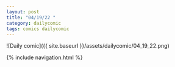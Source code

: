 ```yaml
---
layout: post
title: "04/19/22 "
category: dailycomic
tags: comics dailycomic
---
```

![Daily comic]({{ site.baseurl }}/assets/dailycomic/04_19_22.png)

{% include navigation.html %}

